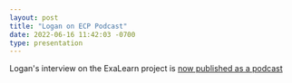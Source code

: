 ```yaml
---
layout: post
title: "Logan on ECP Podcast"
date: 2022-06-16 11:42:03 -0700
type: presentation
---
```


Logan's interview on the ExaLearn project is [now published as a podcast](https://www.exascaleproject.org/leveraging-machine-learning-for-computational-and-experimental-science-and-engineering/)
